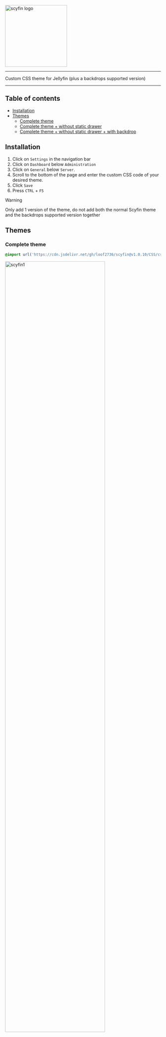 <img src="./images/scyfin-full.svg" alt="scyfin logo" width="200"/>

---

Custom CSS theme for Jellyfin (plus a backdrops supported version)

---

## Table of contents

- [Installation](#installation)
- [Themes](#themes)
  - [Complete theme](#complete-theme)
  - [Complete theme + without static drawer](#complete-theme-without-static-drawer-and-with-backdrop)
  - [Complete theme + without static drawer + with backdrop](#complete-theme-without-static-drawer)

## Installation
1. Click on ``Settings`` in the navigation bar
2. Click on ``Dashboard`` below ``Administration``
3. Click on ``General`` below ``Server``.
4. Scroll to the bottom of the page and enter the custom CSS code of your desired theme.
5. Click ``Save``
6. Press ``CTRL`` + ``F5``

> [!WARNING]  
> Only add 1 version of the theme, do not add both the normal Scyfin theme and the backdrops supported version together

## Themes
### Complete theme

```css
@import url('https://cdn.jsdelivr.net/gh/loof2736/scyfin@v1.0.10/CSS/css-scyfin/scyfin-theme.css');
```

<img src="./images/scyfin/scyfin1.png" alt="scyfin1" width="80%"/>
<img src="./images/scyfin/scyfin2.png" alt="scyfin2" width="80%"/>
<img src="./images/scyfin/scyfin3.jpg" alt="scyfin3" width="80%"/>
<img src="./images/scyfin/scyfin4.png" alt="scyfin4" width="80%"/>
<img src="./images/scyfin/scyfin5.png" alt="scyfin5" width="80%"/>

### Complete theme without static drawer and with backdrop

```css
@import url('https://cdn.jsdelivr.net/gh/loof2736/scyfin@v1.0.10/CSS/css-scyfin/disable-static-drawer.css');
```

### Complete theme without static drawer

```css
@import url('https://cdn.jsdelivr.net/gh/loof2736/scyfin@v1.0.10/CSS/css-scyfin/disable-static-drawer-backdrop.css');
```

> [!NOTE]  
> Backdrops need to be enabled in Jellyfin (`Settings` > `Display` > `Backdrop`) for backdrop supported version to display properly


<img src="./images/scyfin/scyfin-backdrop1.jpg" alt="scyfin-backdrop1" width="80%"/>
<img src="./images/scyfin/scyfin-backdrop2.png" alt="scyfin-backdrop2" width="80%"/>
<img src="./images/scyfin/scyfin-backdrop3.jpg" alt="scyfin-backdrop3" width="80%"/>


